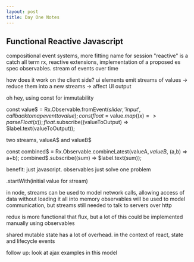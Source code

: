 ```yaml
---
layout: post
title: Day One Notes
---
```


## Functional Reactive Javascript ##
compositional event systems, more fitting name for session
"reactive" is a catch all term
rx, reactive extensions, implementation of a proposed es spec
observables. stream of events over time

how does it work on the client side?
ui elements emit streams of values -> reduce them into a new streams -> affect UI output

oh hey, using const for immutability

const value$ = Rx.Observable.fromEvent($slider, 'input', callback to map event to value);
const float$ = value$.map((x) => parseFloat(x));
float$.subscribe((valueToOutput) => $label.text(valueToOutput));

two streams, valueA$ and valueB$

const combined$ = Rx.Observable.combineLatest(valueA$, valueB$, (a,b) => a+b);
combined$.subscribe((sum) => $label.text(sum));

benefit: just javascript. observables just solve one problem

.startWith(initial value for stream)

in node, streams can be used to model network calls, allowing access of data without loading it all into memory
observables will be used to model communication, but streams still needed to talk to servers over http

redux is more functional that flux, but a lot of this could be implemented manually using observables

shared mutable state has a lot of overhead. in the context of react, state and lifecycle events

follow up: look at ajax examples in this model
